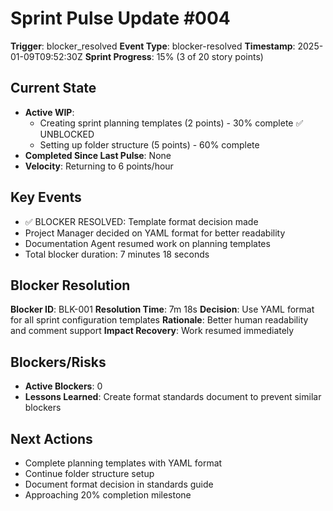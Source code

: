 # Sprint Pulse Update #004

**Trigger**: blocker_resolved
**Event Type**: blocker-resolved
**Timestamp**: 2025-01-09T09:52:30Z
**Sprint Progress**: 15% (3 of 20 story points)

## Current State
- **Active WIP**: 
  - Creating sprint planning templates (2 points) - 30% complete ✅ UNBLOCKED
  - Setting up folder structure (5 points) - 60% complete
- **Completed Since Last Pulse**: None
- **Velocity**: Returning to 6 points/hour

## Key Events
- ✅ BLOCKER RESOLVED: Template format decision made
- Project Manager decided on YAML format for better readability
- Documentation Agent resumed work on planning templates
- Total blocker duration: 7 minutes 18 seconds

## Blocker Resolution
**Blocker ID**: BLK-001
**Resolution Time**: 7m 18s
**Decision**: Use YAML format for all sprint configuration templates
**Rationale**: Better human readability and comment support
**Impact Recovery**: Work resumed immediately

## Blockers/Risks
- **Active Blockers**: 0
- **Lessons Learned**: Create format standards document to prevent similar blockers

## Next Actions
- Complete planning templates with YAML format
- Continue folder structure setup
- Document format decision in standards guide
- Approaching 20% completion milestone
